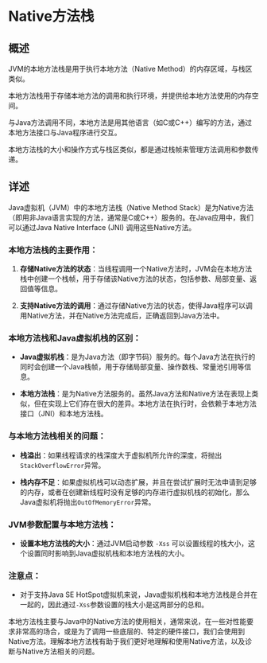 # Native方法栈

## 概述

JVM的本地方法栈是用于执行本地方法（Native Method）的内存区域，与栈区类似。

本地方法栈用于存储本地方法的调用和执行环境，并提供给本地方法使用的内存空间。

与Java方法调用不同，本地方法是用其他语言（如C或C++）编写的方法，通过本地方法接口与Java程序进行交互。

本地方法栈的大小和操作方式与栈区类似，都是通过栈帧来管理方法调用和参数传递。

## 详述

Java虚拟机（JVM）中的本地方法栈（Native Method Stack）是为Native方法（即用非Java语言实现的方法，通常是C或C++）服务的。在Java应用中，我们可以通过Java Native Interface (JNI) 调用这些Native方法。

### 本地方法栈的主要作用：

1. **存储Native方法的状态**：当线程调用一个Native方法时，JVM会在本地方法栈中创建一个栈帧，用于存储该Native方法的状态，包括参数、局部变量、返回值等信息。
   
2. **支持Native方法的调用**：通过存储Native方法的状态，使得Java程序可以调用Native方法，并在Native方法完成后，正确返回到Java方法中。

### 本地方法栈和Java虚拟机栈的区别：

- **Java虚拟机栈**：是为Java方法（即字节码）服务的。每个Java方法在执行的同时会创建一个Java栈帧，用于存储局部变量、操作数栈、常量池引用等信息。
   
- **本地方法栈**：是为Native方法服务的。虽然Java方法和Native方法在表现上类似，但在实现上它们存在很大的差异。本地方法在执行时，会依赖于本地方法接口（JNI）和本地方法栈。

### 与本地方法栈相关的问题：

- **栈溢出**：如果线程请求的栈深度大于虚拟机所允许的深度，将抛出`StackOverflowError`异常。

- **栈内存不足**：如果虚拟机栈可以动态扩展，并且在尝试扩展时无法申请到足够的内存，或者在创建新线程时没有足够的内存进行虚拟机栈的初始化，那么Java虚拟机将抛出`OutOfMemoryError`异常。

### JVM参数配置与本地方法栈：

- **设置本地方法栈的大小**：通过JVM启动参数 `-Xss` 可以设置线程的栈大小，这个设置同时影响到Java虚拟机栈和本地方法栈的大小。

### 注意点：

- 对于支持Java SE HotSpot虚拟机来说，Java虚拟机栈和本地方法栈是合并在一起的，因此通过`-Xss`参数设置的栈大小是这两部分的总和。

本地方法栈主要与Java中的Native方法的使用相关，通常来说，在一些对性能要求非常高的场合，或是为了调用一些底层的、特定的硬件接口，我们会使用到Native方法。理解本地方法栈有助于我们更好地理解和使用Native方法，以及诊断与Native方法相关的问题。